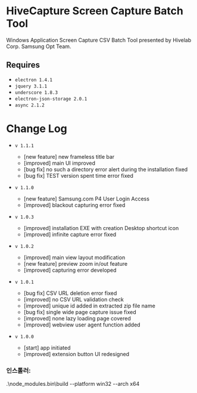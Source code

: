 HiveCapture Screen Capture Batch Tool
=========
Windows Application Screen Capture CSV Batch Tool presented by Hivelab Corp. Samsung Opt Team.


Requires
------------------
 * `electron 1.4.1`
 * `jquery 3.1.1`
 * `underscore 1.8.3`
 * `electron-json-storage 2.0.1`
 * `async 2.1.2`


Change Log
=====
 * `v 1.1.1`
 	 * [new feature] new frameless title bar
	 * [improved] main UI improved
	 * [bug fix] no such a directory error alert during the installation fixed
	 * [bug fix] TEST version spent time error fixed
	 
 * `v 1.1.0`
 	 * [new feature] Samsung.com P4 User Login Access
	 * [improved] blackout capturing error fixed
	 
 * `v 1.0.3`
 	 * [improved] installation EXE with creation Desktop shortcut icon
	 * [improved] infinite capture error fixed

 * `v 1.0.2`
 	 * [improved] main view layout modification
	 * [new feature] preview zoom in/out feature
	 * [improved] capturing error developed

 * `v 1.0.1`
 	 * [bug fix] CSV URL deletion error fixed
	 * [improved] no CSV URL validation check
	 * [improved] unique id added in extracted zip file name
	 * [bug fix] single wide page capture issue fixed
	 * [improved] none lazy loading page covered
	 * [improved] webview user agent function added

 * `v 1.0.0`
	 * [start] app initiated
	 * [improved] extension button UI redesigned


### 인스톨러:
.\node_modules\.bin\build --platform win32 --arch x64